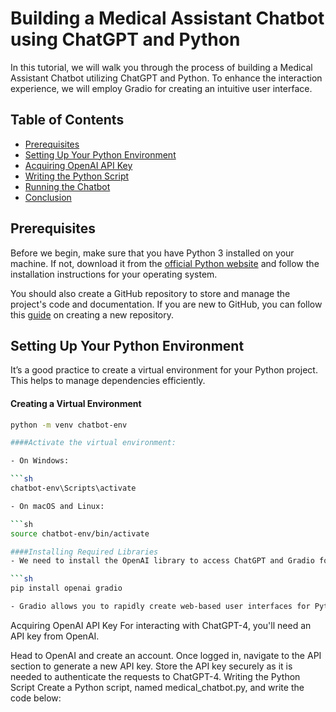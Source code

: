 # Building a Medical Assistant Chatbot using ChatGPT and Python

In this tutorial, we will walk you through the process of building a Medical Assistant Chatbot utilizing ChatGPT and Python. To enhance the interaction experience, we will employ Gradio for creating an intuitive user interface.

## Table of Contents

- [Prerequisites](#prerequisites)
- [Setting Up Your Python Environment](#setting-up-your-python-environment)
- [Acquiring OpenAI API Key](#acquiring-openai-api-key)
- [Writing the Python Script](#writing-the-python-script)
- [Running the Chatbot](#running-the-chatbot)
- [Conclusion](#conclusion)

## Prerequisites <a name="prerequisites"></a>

Before we begin, make sure that you have Python 3 installed on your machine. If not, download it from the [official Python website](https://www.python.org/downloads/) and follow the installation instructions for your operating system.

You should also create a GitHub repository to store and manage the project's code and documentation. If you are new to GitHub, you can follow this [guide](https://docs.github.com/en/repositories/creating-and-managing-repositories/creating-a-new-repository) on creating a new repository.

## Setting Up Your Python Environment <a name="setting-up-your-python-environment"></a>

It’s a good practice to create a virtual environment for your Python project. This helps to manage dependencies efficiently.

#### Creating a Virtual Environment

```sh
python -m venv chatbot-env

####Activate the virtual environment:

- On Windows:

```sh
chatbot-env\Scripts\activate

- On macOS and Linux:

```sh
source chatbot-env/bin/activate

####Installing Required Libraries
- We need to install the OpenAI library to access ChatGPT and Gradio for creating the user interface.

```sh
pip install openai gradio

- Gradio allows you to rapidly create web-based user interfaces for Python models. OpenAI library helps in integrating with GPT models provided by OpenAI.
```

Acquiring OpenAI API Key <a name="acquiring-openai-api-key"></a>
For interacting with ChatGPT-4, you'll need an API key from OpenAI.

Head to OpenAI and create an account.
Once logged in, navigate to the API section to generate a new API key.
Store the API key securely as it is needed to authenticate the requests to ChatGPT-4.
Writing the Python Script <a name="writing-the-python-script"></a>
Create a Python script, named medical_chatbot.py, and write the code below:
